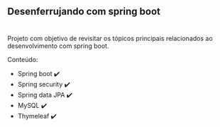 ## Desenferrujando com spring boot
#
 Projeto com objetivo de revisitar os tópicos principais relacionados ao desenvolvimento com spring boot.

Conteúdo:
 * Spring boot ✔️
 * Spring security ✔️
 * Spring data JPA ✔️
 * MySQL ✔️
 * Thymeleaf ✔️
